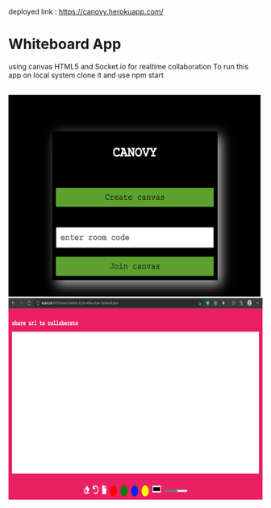 deployed link : https://canovy.herokuapp.com/
# Whiteboard App
using canvas HTML5 and Socket.io for realtime collaboration
To run this app on local system clone it and use npm start

<br>
<img src ="images/img1.png" width = "500" height = "400"/><img src ="images/img2.png" width = "700" height = "400"/>


